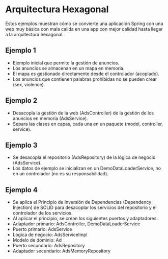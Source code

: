 # Arquitectura Hexagonal

Estos ejemplos muestran cómo se convierte una aplicación Spring con una web muy básica con mala calida en una app con mejor calidad hasta llegar a la arquitectura hexagonal.

## Ejemplo 1

* Ejemplo inicial que permite la gestión de anuncios.
* Los anuncios se almacenan en un mapa en memoria.
* El mapa es gestionado directamente desde el controlador (acoplado).
* Los anuncios que contienen palabras prohibidas no se pueden crear (sex, violence).

## Ejemplo 2

* Desacopla la gestión de la web (AdsController) de la gestión de los anuncios en memoria (AdsService).
* Separa las clases en capas, cada una en un paquete (model, controller, service).

## Ejemplo 3

* Se desacopla el repositorio (AdsRepository) de la lógica de negocio (AdsService).
* Los datos de ejemplo se inicializan en un DemoDataLoaderService, no en un controlador (no es su responsabilidad).

## Ejemplo 4

* Se aplica el Principio de Inversión de Dependencias (Dependency Injection) de SOLID para desacoplar los servicios del repositorio y el controlador de los servicios.
* Al aplicar el principio, se crean los siguientes puertos y adaptadores:
 * Adaptador primario: AdsController, DemoDataLoaderService
 * Puerto primario: AdsService
 * Lógica de negocio: AdsServiceImpl
 * Modelo de dominio: Ad
 * Puerto secundario: AdsRepository
 * Adaptador secundario: AdsMemoryRepository